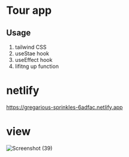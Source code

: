 # Tour app 

## Usage
 1. tailwind CSS
 2. useStae hook
 3. useEffect hook
 4. lifitng up function
# netlify
https://gregarious-sprinkles-6adfac.netlify.app
# view
![Screenshot (39)](https://github.com/amandeepdhillon123/React_Projects/assets/99964863/198cf325-3a2d-4344-860e-a69c7d1a8626)


